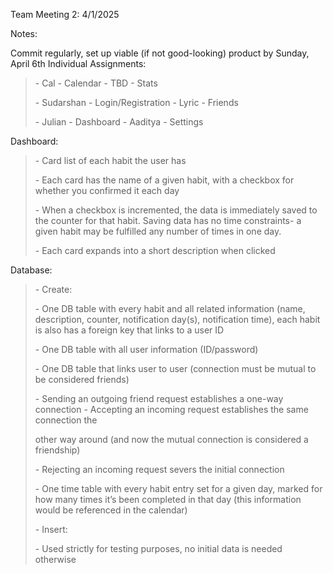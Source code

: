 Team Meeting 2: 4/1/2025

Notes:

Commit regularly, set up viable (if not good-looking) product by Sunday,
April 6th Individual Assignments:

> \- Cal - Calendar - TBD - Stats
>
> \- Sudarshan - Login/Registration - Lyric - Friends
>
> \- Julian - Dashboard - Aaditya - Settings

Dashboard:

> \- Card list of each habit the user has
>
> \- Each card has the name of a given habit, with a checkbox for
> whether you confirmed it each day
>
> \- When a checkbox is incremented, the data is immediately saved to
> the counter for that habit. Saving data has no time constraints- a
> given habit may be fulfilled any number of times in one day.
>
> \- Each card expands into a short description when clicked

Database:

> \- Create:
>
> \- One DB table with every habit and all related information (name,
> description, counter, notification day(s), notification time), each
> habit is also has a foreign key that links to a user ID
>
> \- One DB table with all user information (ID/password)
>
> \- One DB table that links user to user (connection must be mutual to
> be considered friends)
>
> \- Sending an outgoing friend request establishes a one-way
> connection - Accepting an incoming request establishes the same
> connection the
>
> other way around (and now the mutual connection is considered a
> friendship)
>
> \- Rejecting an incoming request severs the initial connection
>
> \- One time table with every habit entry set for a given day, marked
> for how many times it’s been completed in that day (this information
> would be referenced in the calendar)
>
> \- Insert:
>
> \- Used strictly for testing purposes, no initial data is needed
> otherwise
